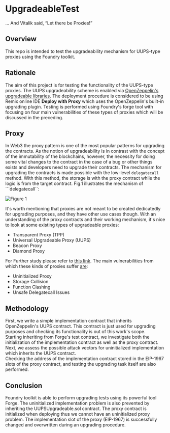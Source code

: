 # UpgradeableTest
... And Vitalik said, “Let there be Proxies!”

## Overview
This repo is intended to test the upgradeability mechanism for UUPS-type proxies using the Foundry toolkit.

## Rationale
The aim of this project is for testing the functionality of the UUPS-type proxies. The UUPS upgradeability scheme is enabled via [OpenZeppelin's 
upgradeable libraries](https://github.com/OpenZeppelin/openzeppelin-contracts-upgradeable/tree/master/contracts/proxy). The deployment procedure is
considered to be using Remix online IDE **Deploy with Proxy** which uses the OpenZeppelin's built-in upgrading plugin.
Testing is performed using Foundry's forge tool with focusing on four main vulnerabilities of these types of proxies which will be discussed in the preceding.


## Proxy
In Web3 the proxy pattern is one of the most popular patterns for upgrading the contracts. As the notion of upgradeability is in contrast with the
concept of the immutability of the blockchains, however, the necessity for doing some vital changes to the contract in the case of a bug or other things
exists and developers need to upgrade their contracts. The mechanism for upgrading the contracts is made possible with the low-level ```delegatecall```
method. With this method, the storage is with the proxy contract while the logic is from the target contract. Fig.1 illustrates the mechanism of
```delegatecall``:

![Figure 1](https://github.com/MatinR1/UpgradeableTest/blob/master/Delegatecall.png?raw=true)

It's worth mentioning that proxies are not meant to be created dedicatedly for upgrading purposes, and they have other use cases though.
With an understanding of the proxy contracts and their working mechanism, it's nice to look at some existing types of upgradeable proxies:

* Transparent Proxy (TPP)
* Universal Upgradeable Proxy (UUPS)
* Beacon Proxy
* Diamond Proxy

For Further study please refer to [this link](https://proxies.yacademy.dev/pages/proxies-list/).
The main vulnerabilities from which these kinds of proxies suffer [are](https://proxies.yacademy.dev/pages/security-guide/): 

* Uninitialized Proxy
* Storage Collision
* Function Clashing
* Unsafe Delegatecall Issues

## Methodology
First, we write a simple implementation contract that inherits OpenZeppelin's UUPS contract. This contract is just used for upgrading purposes
and checking its functionality is out of this work's scope. <br >
Starting inheriting from Forge's test contract, we investigate both the initialization of the implementation contract as well as the proxy contract.
Next, we assess the possible attack vectors for uninitialized implementation which inherits the UUPS contract. <br>
Checking the address of the implementation contract stored in the EIP-1967 slots of the proxy contract, and testing the upgrading task itself
are also performed.

## Conclusion

Foundry toolkit is able to perform upgrading tests using its powerful tool Forge. The uninitialized implementation problem is also prevented by 
inheriting the UUPSUpgradeable.sol contract. The proxy contract is initialized when deploying thus we cannot have an uninitialized proxy problem.
The implementation slot of the proxy (EIP-1967) is successfully changed and overwritten during an upgrading procedure.

